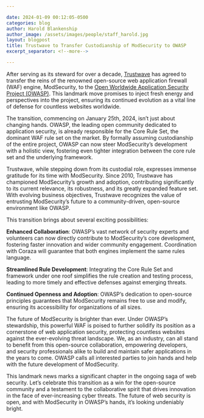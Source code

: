 ```yaml
---

date: 2024-01-09 00:12:05-0500
categories: blog
author: Harold Blankenship
author_image: /assets/images/people/staff_harold.jpg
layout: blogpost
title: Trustwave to Transfer Custodianship of ModSecurity to OWASP
excerpt_separator: <!--more-->

---
```


After serving as its steward for over a decade, [Trustwave](https://www.trustwave.com) has agreed to transfer the reins of the renowned open-source web application firewall (WAF) engine, ModSecurity, to the [Open Worldwide Application Security Project (OWASP)](https://owasp.org). This landmark move promises to inject fresh energy and perspectives into the project, ensuring its continued evolution as a vital line of defense for countless websites worldwide.

The transition, commencing on January 25th, 2024, isn’t just about changing hands. OWASP, the leading open community dedicated to application security, is already responsible for the Core Rule Set, the dominant WAF rule set on the market. By formally assuming custodianship of the entire project, OWASP can now steer ModSecurity’s development with a holistic view, fostering even tighter integration between the core rule set and the underlying framework.
<!--more-->
Trustwave, while stepping down from its custodial role, expresses immense gratitude for its time with ModSecurity. Since 2010, Trustwave has championed ModSecurity’s growth and adoption, contributing significantly to its current relevance, its robustness, and its greatly expanded feature set. With evolving business objectives, Trustwave recognizes the value of entrusting ModSecurity’s future to a community-driven, open-source environment like OWASP.

This transition brings about several exciting possibilities:

**Enhanced Collaboration**: OWASP’s vast network of security experts and volunteers can now directly contribute to ModSecurity’s core development, fostering faster innovation and wider community engagement. Coordination with Coraza will guarantee that both engines implement the same rules language.

**Streamlined Rule Development**: Integrating the Core Rule Set and framework under one roof simplifies the rule creation and testing process, leading to more timely and effective defenses against emerging threats.

**Continued Openness and Adoption**: OWASP’s dedication to open-source principles guarantees that ModSecurity remains free to use and modify, ensuring its accessibility for organizations of all sizes.

The future of ModSecurity is brighter than ever. Under OWASP’s stewardship, this powerful WAF is poised to further solidify its position as a cornerstone of web application security, protecting countless websites against the ever-evolving threat landscape. We, as an industry, can all stand to benefit from this open-source collaboration, empowering developers, and security professionals alike to build and maintain safer applications in the years to come. OWASP calls all interested parties to join hands and help with the future development of ModSecurity.

This landmark news marks a significant chapter in the ongoing saga of web security. Let’s celebrate this transition as a win for the open-source community and a testament to the collaborative spirit that drives innovation in the face of ever-increasing cyber threats. The future of web security is open, and with ModSecurity in OWASP’s hands, it’s looking undeniably bright.